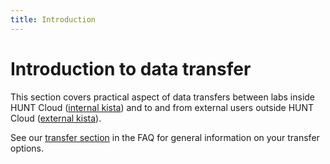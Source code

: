 ```yaml
---
title: Introduction
---
```


# Introduction to data transfer

This section covers practical aspect of data transfers between labs inside HUNT Cloud ([internal kista](/data-transfer/internal-kista/)) and to and from external users outside HUNT Cloud ([external kista](/data-transfer/external-kista/)). 

See our [transfer section](/faq/transfer/) in the FAQ for general information on your transfer options.
